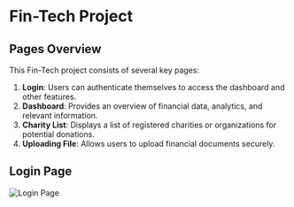 # Fin-Tech Project

## Pages Overview

This Fin-Tech project consists of several key pages:

1. **Login**: Users can authenticate themselves to access the dashboard and other features.
2. **Dashboard**: Provides an overview of financial data, analytics, and relevant information.
3. **Charity List**: Displays a list of registered charities or organizations for potential donations.
4. **Uploading File**: Allows users to upload financial documents securely.

## Login Page

![Login Page]([https://example.com/login.png](https://i.postimg.cc/9f7RngtP/Screenshot-2024-05-08-133355.png))
